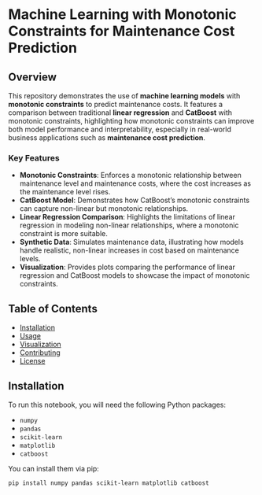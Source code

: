 # Machine Learning with Monotonic Constraints for Maintenance Cost Prediction

## Overview

This repository demonstrates the use of **machine learning models** with **monotonic constraints** to predict maintenance costs. It features a comparison between traditional **linear regression** and **CatBoost** with monotonic constraints, highlighting how monotonic constraints can improve both model performance and interpretability, especially in real-world business applications such as **maintenance cost prediction**.

### Key Features
- **Monotonic Constraints**: Enforces a monotonic relationship between maintenance level and maintenance costs, where the cost increases as the maintenance level rises.
- **CatBoost Model**: Demonstrates how CatBoost’s monotonic constraints can capture non-linear but monotonic relationships.
- **Linear Regression Comparison**: Highlights the limitations of linear regression in modeling non-linear relationships, where a monotonic constraint is more suitable.
- **Synthetic Data**: Simulates maintenance data, illustrating how models handle realistic, non-linear increases in cost based on maintenance levels.
- **Visualization**: Provides plots comparing the performance of linear regression and CatBoost models to showcase the impact of monotonic constraints.

## Table of Contents
- [Installation](#installation)
- [Usage](#usage)
- [Visualization](#visualization)
- [Contributing](#contributing)
- [License](#license)

## Installation

To run this notebook, you will need the following Python packages:
- `numpy`
- `pandas`
- `scikit-learn`
- `matplotlib`
- `catboost`

You can install them via pip:

```bash
pip install numpy pandas scikit-learn matplotlib catboost
